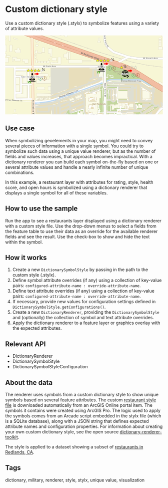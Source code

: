 # Custom dictionary style

Use a custom dictionary style (.stylx) to symbolize features using a variety of attribute values.

![Custom dictionary style](CustomDictionaryStyle.png)

## Use case

When symbolizing geoelements in your map, you might need to convey several pieces of information with a single symbol. You could try to symbolize such data using a unique value renderer, but as the number of fields and values increases, that approach becomes impractical. With a dictionary renderer you can build each symbol on-the-fly based on one or several attribute values and handle a nearly infinite number of unique combinations.

In this example, a restaurant layer with attributes for rating, style, health score, and open hours is symbolized using a dictionary renderer that displays a single symbol for all of these variables. 

## How to use the sample

Run the app to see a restaurants layer displayed using a dictionary renderer with a custom style file. Use the drop-down menus to select a fields from the feature table to use their data as an override for the available renderer fields and see the result. Use the check-box to show and hide the text within the symbol.

## How it works

1. Create a new `DictionarySymbolStyle` by passing in the path to the custom style (.stylx).
2. Define symbol attribute overrides (if any) using a collection of key-value pairs: `configured-attribute-name : override-attribute-name`.
3. Define text attribute overrides (if any) using a collection of key-value pairs: `configured-attribute-name : override-attribute-name`.
4. If necessary, provide new values for configuration settings defined in `DictionarySymbolStyle.getConfigurations()`.
5. Create a new `DictionaryRenderer`, providing the `DictionarySymbolStyle` and (optionally) the collection of symbol and text attribute overrides.
6. Apply the dictionary renderer to a feature layer or graphics overlay with the expected attributes.

## Relevant API

* DictionaryRenderer
* DictionarySymbolStyle
* DictionarySymbolStyleConfiguration

## About the data

The renderer uses symbols from a custom dictionary style to show unique symbols based on several feature attributes. 
The custom [restaurant style file](https://arcgisruntime.maps.arcgis.com/home/item.html?id=751138a2e0844e06853522d54103222a) is downloaded automatically from an ArcGIS Online portal item. The symbols it contains were created using ArcGIS Pro. The logic used to apply the symbols comes from an Arcade script embedded in the stylx file (which is a SQLite database), along with a JSON string that defines expected attribute names and configuration properties. For information about creating your own custom dictionary style, see the open source [dictionary-renderer-toolkit](https://esriurl.com/DictionaryToolkit). 

The style is applied to a dataset showing a subset of [restaurants in Redlands, CA](https://services2.arcgis.com/ZQgQTuoyBrtmoGdP/arcgis/rest/services/Redlands_Restaurants/FeatureServer).

## Tags

dictionary, military, renderer, style, stylx, unique value, visualization
